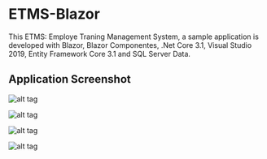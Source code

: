 # ETMS-Blazor
 This ETMS: Employe Traning Management System, a sample application is developed with Blazor, Blazor Componentes, .Net Core 3.1, Visual Studio 2019, Entity Framework Core 3.1 and SQL Server Data.
 
  ## Application Screenshot
  
![alt tag](https://github.com/Siraj360/ETMS-Blazor/blob/master/ETMS-Blazor/wwwroot/images/blazor1.png)

![alt tag](https://github.com/Siraj360/ETMS-Blazor/blob/master/ETMS-Blazor/wwwroot/images/blazor2.png)

![alt tag](https://github.com/Siraj360/ETMS-Blazor/blob/master/ETMS-Blazor/wwwroot/images/blazor3.png)

![alt tag](https://github.com/Siraj360/ETMS-Blazor/blob/master/ETMS-Blazor/wwwroot/images/blazor-dashboard.png)
